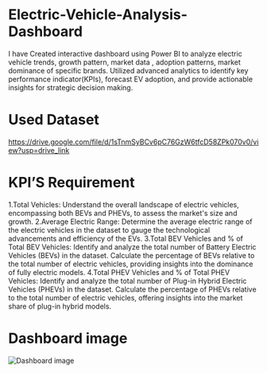 # Electric-Vehicle-Analysis-Dashboard
I have Created interactive dashboard using Power BI to analyze   electric vehicle trends, growth pattern, market data ,  adoption patterns, market dominance of specific brands. Utilized advanced analytics to identify  key performance  indicator(KPIs), forecast EV adoption, and provide actionable  insights for strategic decision making.
# Used Dataset
https://drive.google.com/file/d/1sTnmSyBCv6pC76GzW6tfcD58ZPk070v0/view?usp=drive_link

# KPI’S Requirement
1.Total Vehicles:
Understand the overall landscape of electric vehicles, encompassing both BEVs and PHEVs, to assess the market's size and growth.
2.Average Electric Range:
Determine the average electric range of the electric vehicles in the dataset to gauge the technological advancements and efficiency of the EVs.
3.Total BEV Vehicles and % of Total BEV Vehicles:
Identify and analyze the total number of Battery Electric Vehicles (BEVs) in the dataset.
Calculate the percentage of BEVs relative to the total number of electric vehicles, providing insights into the dominance of fully electric models.
4.Total PHEV Vehicles and % of Total PHEV Vehicles:
Identify and analyze the total number of Plug-in Hybrid Electric Vehicles (PHEVs) in the dataset.
Calculate the percentage of PHEVs relative to the total number of electric vehicles, offering insights into the market share of plug-in hybrid models.
# Dashboard image
![Dashboard image](https://github.com/user-attachments/assets/706179e1-0dd7-4c1d-85f5-ef7997255c6b)
